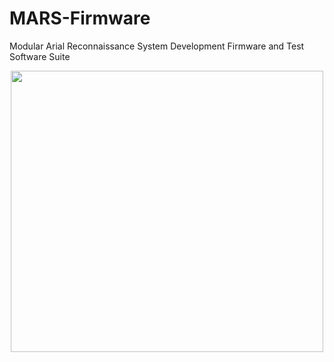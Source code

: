 # MARS-Firmware

Modular Arial Reconnaissance System Development Firmware and Test Software Suite

<p align = "center">
<img src = "https://github.com/nyameaama/MARS-Firmware/blob/main/assets/Screenshot%202023-01-24%20at%201.18.06%20AM.png" width = "500" height = "450"/>
</p>
